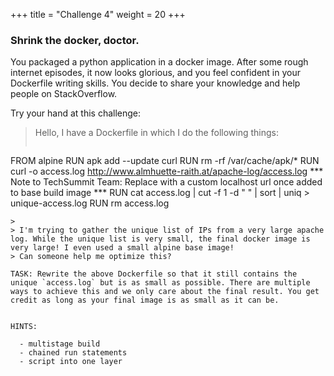 +++
title = "Challenge 4"
weight = 20
+++

### Shrink the docker, doctor.

You packaged a python application in a docker image. After some rough internet episodes, it now looks glorious, and you feel confident in your Dockerfile writing skills. You decide to share your knowledge and help people on StackOverflow.

Try your hand at this challenge:


> Hello, I have a Dockerfile in which I do the following things:
>
> ```Docker
FROM alpine
RUN apk add --update curl
RUN rm -rf /var/cache/apk/*
RUN curl -o access.log http://www.almhuette-raith.at/apache-log/access.log
*** Note to TechSummit Team: Replace with a custom localhost url once added to base build image ***
RUN cat access.log | cut -f 1 -d " " | sort | uniq > unique-access.log
RUN rm access.log
```
>
> I'm trying to gather the unique list of IPs from a very large apache log. While the unique list is very small, the final docker image is very large! I even used a small alpine base image!
> Can someone help me optimize this?

TASK: Rewrite the above Dockerfile so that it still contains the unique `access.log` but is as small as possible. There are multiple ways to achieve this and we only care about the final result. You get credit as long as your final image is as small as it can be.


HINTS:

  - multistage build
  - chained run statements
  - script into one layer
